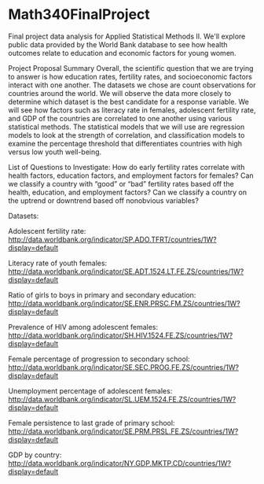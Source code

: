 # Math340FinalProject
Final project data analysis for Applied Statistical Methods II. We'll explore public data provided by the World Bank database to see how health outcomes relate to education and economic factors for young women.

Project Proposal Summary
Overall, the scientific question that we are trying to answer is how education rates, fertility rates, and socioeconomic factors 
interact with one another.  The datasets we chose are count observations for countries around the world.  We will observe the 
data more closely to determine which dataset is the best candidate for a response variable.  We will see how factors such as 
literacy rate in females, adolescent fertility rate, and GDP of the countries are correlated to one another using various 
statistical methods. The statistical models that we will use are regression models to look at the strength of correlation, and 
classification models to examine the percentage threshold that differentiates countries with high versus low youth well-being.

List of Questions to Investigate:
How do early fertility rates correlate with health factors, education factors, and employment factors for females?
Can we classify a country with “good” or “bad” fertility rates based off the health, education, and employment factors?
Can we classify a country on the uptrend or downtrend based off nonobvious variables?

Datasets:

Adolescent fertility rate: http://data.worldbank.org/indicator/SP.ADO.TFRT/countries/1W?display=default

Literacy rate of youth females: http://data.worldbank.org/indicator/SE.ADT.1524.LT.FE.ZS/countries/1W?display=default

Ratio of girls to  boys in primary and secondary education: http://data.worldbank.org/indicator/SE.ENR.PRSC.FM.ZS/countries/1W?display=default

Prevalence of HIV among adolescent females: http://data.worldbank.org/indicator/SH.HIV.1524.FE.ZS/countries/1W?display=default

Female percentage of progression to secondary school: http://data.worldbank.org/indicator/SE.SEC.PROG.FE.ZS/countries/1W?display=default

Unemployment percentage of adolescent females: http://data.worldbank.org/indicator/SL.UEM.1524.FE.ZS/countries/1W?display=default

Female persistence to last grade of primary school: http://data.worldbank.org/indicator/SE.PRM.PRSL.FE.ZS/countries/1W?display=default

GDP by country: http://data.worldbank.org/indicator/NY.GDP.MKTP.CD/countries/1W?display=default


